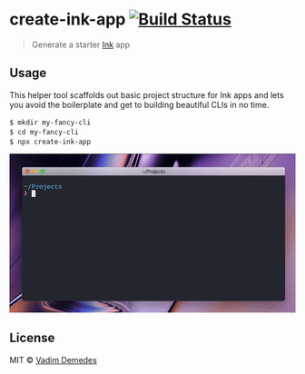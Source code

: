 # create-ink-app [![Build Status](https://travis-ci.org/vadimdemedes/create-ink-app.svg?branch=master)](https://travis-ci.org/vadimdemedes/create-ink-app)

> Generate a starter [Ink](https://github.com/vadimdemedes/ink) app


## Usage

This helper tool scaffolds out basic project structure for Ink apps and lets you avoid the boilerplate and get to building beautiful CLIs in no time.

```bash
$ mkdir my-fancy-cli
$ cd my-fancy-cli
$ npx create-ink-app
```

![](media/demo.gif)


## License

MIT © [Vadim Demedes](https://vadimdemedes.com)
